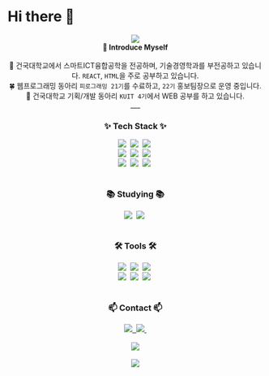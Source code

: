 # Hi there 👋

<div align="center">
  <img src="https://capsule-render.vercel.app/api?type=venom&color=0BEC12&height=300&section=header&text=fr0gydev's%20GitHub&fontSize=60" />
</div>

<div align="center">
<strong>🤨 Introduce Myself</strong><br>
<br>
🏫 건국대학교에서 스마트ICT융합공학을 전공하며, 기술경영학과를 부전공하고 있습니다. <code>REACT</code>, <code>HTML</code>을 주로 공부하고 있습니다. <br>
🍀 웹프로그래밍 동아리 <code>피로그래밍 21기</code>를 수료하고, <code>22기</code> 홍보팀장으로 운영 중입니다. <br>
🌱 건국대학교 기획/개발 동아리 <code>KUIT 4기</code>에서 WEB 공부를 하고 있습니다.

<br>
___
<br>

<h3 align="center">✨ Tech Stack ✨</h3>
<div align="center">
  <img src="https://img.shields.io/badge/react-20232a.svg?style=for-the-badge&logo=react&logoColor=61DAFB" />&nbsp
  <img src="https://img.shields.io/badge/javascript-F7DF1E.svg?style=for-the-badge&logo=javascript&logoColor=20232a" />&nbsp
  <img src="https://img.shields.io/badge/html5-E34F26.svg?style=for-the-badge&logo=html5&logoColor=white" />&nbsp
</div>

<div align="center">
  <img src="https://img.shields.io/badge/styled--components-DB7093?style=for-the-badge&logo=styled-components&logoColor=ffd35b" />&nbsp
  <img src="https://img.shields.io/badge/tailwindcss-1daabb.svg?style=for-the-badge&logo=tailwind-css&logoColor=white" />&nbsp
  <img src="https://img.shields.io/badge/css3-1572B6.svg?style=for-the-badge&logo=css3&logoColor=white" />&nbsp
</div>

<div align="center">
  <img src="https://img.shields.io/badge/python-3670A0?style=for-the-badge&logo=python&logoColor=ffdd54" />&nbsp
  <img src="https://img.shields.io/badge/C-AFEEEE?style=for-the-badge&logo=C&logoColor=white" />&nbsp 
  <img src="https://img.shields.io/badge/django-092E20?style=for-the-badge&logo=django&logoColor=white" />&nbsp
</div>

<br>

<h3 align="center">📚 Studying 📚</h3>
<div align="center">
  <img src="https://img.shields.io/badge/react-20232a.svg?style=for-the-badge&logo=react&logoColor=61DAFB" />&nbsp
  <img src="https://img.shields.io/badge/typescript-007ACC.svg?style=for-the-badge&logo=typescript&logoColor=white" />&nbsp
</div>

<br>

<h3 align="center">🛠 Tools 🛠</h3>
<div align="center">
  <img src="https://img.shields.io/badge/git-F05033.svg?style=for-the-badge&logo=git&logoColor=white" />&nbsp
  <img src="https://img.shields.io/badge/github-181717.svg?style=for-the-badge&logo=github&logoColor=white" />&nbsp
  <img src="https://img.shields.io/badge/Notion-F3F3F3.svg?style=for-the-badge&logo=notion&logoColor=black" />&nbsp
</div>

<div align="center">
  <img src="https://img.shields.io/badge/VSCode-2C2C32.svg?style=for-the-badge&logo=visual-studio-code&logoColor=22ABF3" />&nbsp
  <img src="https://img.shields.io/badge/IntelliJ%20IDEAE-000000?style=for-the-badge&logo=EclipseIDE&logoColor=white" />&nbsp
  <img src="https://img.shields.io/badge/figma-F24E1E.svg?style=for-the-badge&logo=figma&logoColor=white" />&nbsp
</div>

<br>

<h3 align="center">📫 Contact 📫</h3>
<div align="center">
  <a href="https://velog.io/@ljh130334">
    <img src="https://img.shields.io/badge/Velog-1EBC8F?style=for-the-badge&logo=velog&logoColor=white" />&nbsp
  </a>
  <a href="mailto:ljh130334@naver.com">
    <img
      src="https://img.shields.io/badge/ljh130334@naver.com-D14836?style=for-the-badge&logo=gmail&logoColor=white"/>&nbsp
  </a>
</div>

<br>

<div align="center">
  <img src="https://github-readme-stats.vercel.app/api/top-langs/?username=ljh130334&layout=compact&theme=radical">
</div>

<br>

<div align="center">
  <img src="https://github-readme-stats.vercel.app/api?username=ljh130334&show_icons=true&theme=radical">
</div>
